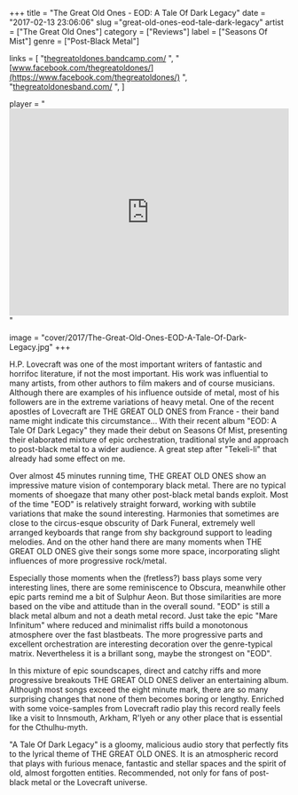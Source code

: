 +++
title = "The Great Old Ones - EOD: A Tale Of Dark Legacy"
date = "2017-02-13 23:06:06"
slug ="great-old-ones-eod-tale-dark-legacy"
artist = ["The Great Old Ones"]
category = ["Reviews"]
label = ["Seasons Of Mist"]
genre = ["Post-Black Metal"]

links = [
    "[thegreatoldones.bandcamp.com/](https://thegreatoldones.bandcamp.com/)  ",
    "[www.facebook.com/thegreatoldones/](https://www.facebook.com/thegreatoldones/)  ",
    "[thegreatoldonesband.com/](http://thegreatoldonesband.com/)  ",
]

player = "<iframe style='border: 0; width: 100%; height: 373px;' src='https://bandcamp.com/EmbeddedPlayer/album=868468947/size=large/bgcol=333333/linkcol=ffffff/artwork=none/transparent=true/' ></iframe>"

image = "cover/2017/The-Great-Old-Ones-EOD-A-Tale-Of-Dark-Legacy.jpg"
+++

H.P. Lovecraft was one of the most important writers of fantastic and horrifoc literature, if not the most important. His work was influential to many artists, from other authors to film makers and of course musicians. Although there are examples of his influence outside of metal, most of his followers are in the extreme variations of heavy metal. One of the recent apostles of Lovecraft are THE GREAT OLD ONES from France - their band name might indicate this circumstance...
With their recent album "EOD: A Tale Of Dark Legacy" they made their debut on Seasons Of Mist, presenting their elaborated mixture of epic orchestration, traditional style and approach to post-black metal to a wider audience. A great step after "Tekeli-li" that already had some effect on me.

Over almost 45 minutes running time, THE GREAT OLD ONES show an impressive mature vision of contemporary black metal. There are no typical moments of shoegaze that many other post-black metal bands exploit. Most of the time "EOD" is relatively straight forward, working with subtile variations that make the sound interesting. Harmonies that sometimes are close to the circus-esque obscurity of Dark Funeral, extremely well arranged keyboards that range from shy background support to leading melodies. And on the other hand there are many moments when THE GREAT OLD ONES give their songs some more space, incorporating slight influences of more progressive rock/metal.

Especially those moments when the (fretless?) bass plays some very interesting lines, there are some reminiscence to Obscura, meanwhile other epic parts remind me a bit of Sulphur Aeon. But those similarities are more based on the vibe and attitude than in the overall sound. "EOD" is still a black metal album and not a death metal record. Just take the epic "Mare Infinitum" where reduced and minimalist riffs build a monotonous atmosphere over the fast blastbeats. The more progressive parts and excellent orchestration are interesting decoration over the genre-typical matrix. Nevertheless it is a brillant song, maybe the strongest on "EOD".

In this mixture of epic soundscapes, direct and catchy riffs and more progressive breakouts THE GREAT OLD ONES deliver an entertaining album. Although most songs exceed the eight minute mark, there are so many surprising changes that none of them becomes boring or lengthy. Enriched with some voice-samples from Lovecraft radio play this record really feels like a visit to Innsmouth, Arkham, R'lyeh or any other place that is essential for the Cthulhu-myth.

"A Tale Of Dark Legacy" is a gloomy, malicious audio story that perfectly fits to the lyrical theme of THE GREAT OLD ONES. It is an atmospheric record that plays with furious menace, fantastic and stellar spaces and the spirit of old, almost forgotten entities. Recommended, not only for fans of post-black metal or the Lovecraft universe.
